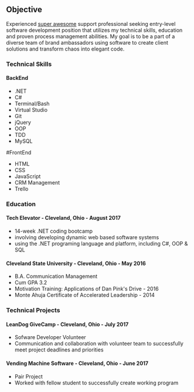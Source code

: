 ## Objective

Experienced [super awesome](url) support professional seeking entry-level software development position that utilizes my technical skills, education and proven process management abilities. My goal is to be a part of a diverse team of brand ambassadors using software to create client solutions and transform chaos into elegant code.

### Technical Skills
#### BackEnd
* .NET
* C#
* Terminal/Bash
* Virtual Studio
* Git
* jQuery
* OOP
* TDD
* MySQL

#FrontEnd
* HTML
* CSS
* JavaScript
* CRM Management
* Trello


### Education
#### Tech Elevator - Cleveland, Ohio - August 2017
* 14-week .NET coding bootcamp
* involving developing dynamic web based software systems
* using the .NET programing language and platform, including C#, OOP & SQL

#### Cleveland State University - Cleveland, Ohio - May 2016
* B.A. Communication Management
* Cum GPA 3.2
* Motivation Training: Applications of Dan Pink's Drive - 2016
* Monte Ahuja Certificate of Accelerated Leadership - 2014


### Technical Projects
#### LeanDog GiveCamp - Cleveland, Ohio - July 2017
* Sofware Developer Volunteer
* Communication and collaboration with volunteer team to successfully meet project deadlines and priorities
#### Vending Machine Software - Cleveland, Ohio - June 2017
* Pair Project
* Worked with fellow student to successfully create working program



<!-- Markdown is a lightweight and easy-to-use syntax for styling your writing. It includes conventions for 

```markdown
Syntax highlighted code block

# Header 1
## Header 2
### Header 3

- Bulleted
- List

1. Numbered
2. List

**Bold** and _Italic_ and `Code` text

[Link](url) and ![Image](src)
```

For more details see [GitHub Flavored Markdown](https://guides.github.com/features/mastering-markdown/).

### Jekyll Themes

Your Pages site will use the layout and styles from the Jekyll theme you have selected in your [repository settings](https://github.com/iSeaman/iSeaman.github.io/settings). The name of this theme is saved in the Jekyll `_config.yml` configuration file.

### Support or Contact

Having trouble with Pages? Check out our [documentation](https://help.github.com/categories/github-pages-basics/) or [contact support](https://github.com/contact) and we’ll help you sort it out.

You can use the [editor on GitHub](https://github.com/iSeaman/iSeaman.github.io/edit/master/README.md) to maintain and preview the content for your website in Markdown files.

Whenever you commit to this repository, GitHub Pages will run [Jekyll](https://jekyllrb.com/) to rebuild the pages in your site, from the content in your Markdown files.
-->

